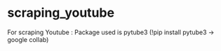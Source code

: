 # scraping_youtube
For scraping Youtube : Package used is pytube3
(!pip install pytube3 -> google collab)
